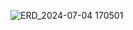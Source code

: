 
![ERD_2024-07-04 170501](https://github.com/Griotold/concert-ticketing/assets/101307758/410a0bcc-c9ba-4459-8894-8ae53ad0ca49)
